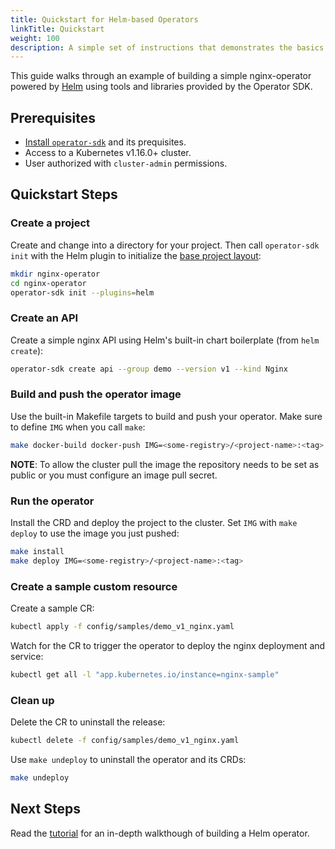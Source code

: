 ```yaml
---
title: Quickstart for Helm-based Operators
linkTitle: Quickstart
weight: 100
description: A simple set of instructions that demonstrates the basics of setting up and running a Helm-based operator.
---
```


This guide walks through an example of building a simple nginx-operator powered by [Helm][helm-official] using tools and libraries provided by the Operator SDK.

## Prerequisites

- [Install `operator-sdk`][operator_install] and its prequisites.
- Access to a Kubernetes v1.16.0+ cluster.
- User authorized with `cluster-admin` permissions.

## Quickstart Steps

### Create a project

Create and change into a directory for your project. Then call `operator-sdk init`
with the Helm plugin to initialize the [base project layout][project_layout]:

```sh
mkdir nginx-operator
cd nginx-operator
operator-sdk init --plugins=helm
```

### Create an API

Create a simple nginx API using Helm's built-in chart boilerplate (from
`helm create`):

```sh
operator-sdk create api --group demo --version v1 --kind Nginx
```

### Build and push the operator image

Use the built-in Makefile targets to build and push your operator. Make
sure to define `IMG` when you call `make`:

```sh
make docker-build docker-push IMG=<some-registry>/<project-name>:<tag>
```

**NOTE**: To allow the cluster pull the image the repository needs to be
          set as public or you must configure an image pull secret.


### Run the operator

Install the CRD and deploy the project to the cluster. Set `IMG` with
`make deploy` to use the image you just pushed:

```sh
make install
make deploy IMG=<some-registry>/<project-name>:<tag>
```

### Create a sample custom resource

Create a sample CR:
```sh
kubectl apply -f config/samples/demo_v1_nginx.yaml
```

Watch for the CR to trigger the operator to deploy the nginx deployment
and service:
```sh
kubectl get all -l "app.kubernetes.io/instance=nginx-sample"
```

### Clean up

Delete the CR to uninstall the release:
```sh
kubectl delete -f config/samples/demo_v1_nginx.yaml
```

Use `make undeploy` to uninstall the operator and its CRDs:
```sh
make undeploy
```

## Next Steps

Read the [tutorial][tutorial] for an in-depth walkthough of building a Helm operator.

[operator_install]: /docs/installation/install-operator-sdk
[project_layout]: /docs/building-operators/helm/reference/project_layout/
[tutorial]: /docs/building-operators/helm/tutorial/
[helm-official]: https://helm.sh/docs/
